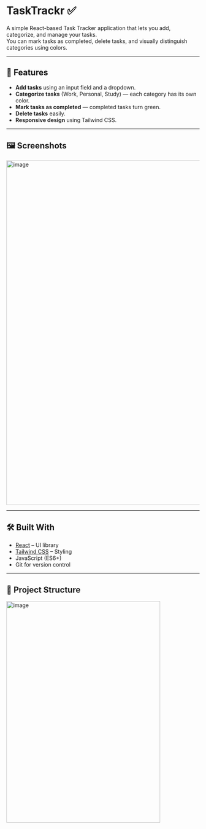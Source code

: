 # TaskTrackr ✅

A simple React-based Task Tracker application that lets you add, categorize, and manage your tasks.  
You can mark tasks as completed, delete tasks, and visually distinguish categories using colors.

---

## 🚀 Features

- **Add tasks** using an input field and a dropdown.
- **Categorize tasks** (Work, Personal, Study) — each category has its own color.
- **Mark tasks as completed** — completed tasks turn green.
- **Delete tasks** easily.
- **Responsive design** using Tailwind CSS.

---

## 🖼️ Screenshots
<img width="1915" height="899" alt="image" src="https://github.com/user-attachments/assets/2baa6aed-535e-41d5-887f-d8c2f6849a13" />


---

## 🛠️ Built With

- [React](https://reactjs.org/) – UI library
- [Tailwind CSS](https://tailwindcss.com/) – Styling
- JavaScript (ES6+)
- Git for version control

---

## 📂 Project Structure

<img width="401" height="578" alt="image" src="https://github.com/user-attachments/assets/f4c880ed-8a49-4f91-b244-77a560742d4f" />


